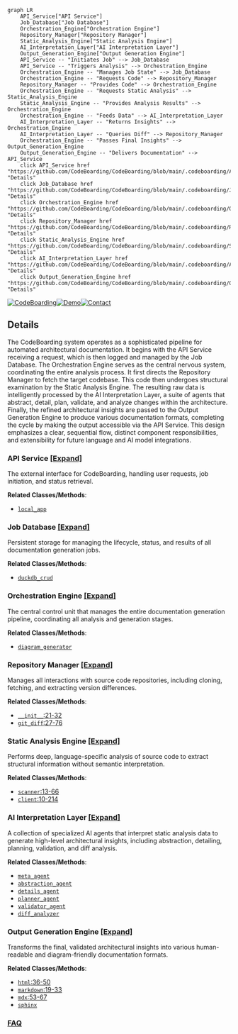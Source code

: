 ```mermaid
graph LR
    API_Service["API Service"]
    Job_Database["Job Database"]
    Orchestration_Engine["Orchestration Engine"]
    Repository_Manager["Repository Manager"]
    Static_Analysis_Engine["Static Analysis Engine"]
    AI_Interpretation_Layer["AI Interpretation Layer"]
    Output_Generation_Engine["Output Generation Engine"]
    API_Service -- "Initiates Job" --> Job_Database
    API_Service -- "Triggers Analysis" --> Orchestration_Engine
    Orchestration_Engine -- "Manages Job State" --> Job_Database
    Orchestration_Engine -- "Requests Code" --> Repository_Manager
    Repository_Manager -- "Provides Code" --> Orchestration_Engine
    Orchestration_Engine -- "Requests Static Analysis" --> Static_Analysis_Engine
    Static_Analysis_Engine -- "Provides Analysis Results" --> Orchestration_Engine
    Orchestration_Engine -- "Feeds Data" --> AI_Interpretation_Layer
    AI_Interpretation_Layer -- "Returns Insights" --> Orchestration_Engine
    AI_Interpretation_Layer -- "Queries Diff" --> Repository_Manager
    Orchestration_Engine -- "Passes Final Insights" --> Output_Generation_Engine
    Output_Generation_Engine -- "Delivers Documentation" --> API_Service
    click API_Service href "https://github.com/CodeBoarding/CodeBoarding/blob/main/.codeboarding/API_Service.md" "Details"
    click Job_Database href "https://github.com/CodeBoarding/CodeBoarding/blob/main/.codeboarding/Job_Database.md" "Details"
    click Orchestration_Engine href "https://github.com/CodeBoarding/CodeBoarding/blob/main/.codeboarding/Orchestration_Engine.md" "Details"
    click Repository_Manager href "https://github.com/CodeBoarding/CodeBoarding/blob/main/.codeboarding/Repository_Manager.md" "Details"
    click Static_Analysis_Engine href "https://github.com/CodeBoarding/CodeBoarding/blob/main/.codeboarding/Static_Analysis_Engine.md" "Details"
    click AI_Interpretation_Layer href "https://github.com/CodeBoarding/CodeBoarding/blob/main/.codeboarding/AI_Interpretation_Layer.md" "Details"
    click Output_Generation_Engine href "https://github.com/CodeBoarding/CodeBoarding/blob/main/.codeboarding/Output_Generation_Engine.md" "Details"
```

[![CodeBoarding](https://img.shields.io/badge/Generated%20by-CodeBoarding-9cf?style=flat-square)](https://github.com/CodeBoarding/GeneratedOnBoardings)[![Demo](https://img.shields.io/badge/Try%20our-Demo-blue?style=flat-square)](https://www.codeboarding.org/demo)[![Contact](https://img.shields.io/badge/Contact%20us%20-%20contact@codeboarding.org-lightgrey?style=flat-square)](mailto:contact@codeboarding.org)

## Details

The CodeBoarding system operates as a sophisticated pipeline for automated architectural documentation. It begins with the API Service receiving a request, which is then logged and managed by the Job Database. The Orchestration Engine serves as the central nervous system, coordinating the entire analysis process. It first directs the Repository Manager to fetch the target codebase. This code then undergoes structural examination by the Static Analysis Engine. The resulting raw data is intelligently processed by the AI Interpretation Layer, a suite of agents that abstract, detail, plan, validate, and analyze changes within the architecture. Finally, the refined architectural insights are passed to the Output Generation Engine to produce various documentation formats, completing the cycle by making the output accessible via the API Service. This design emphasizes a clear, sequential flow, distinct component responsibilities, and extensibility for future language and AI model integrations.

### API Service [[Expand]](./API_Service.md)
The external interface for CodeBoarding, handling user requests, job initiation, and status retrieval.


**Related Classes/Methods**:

- <a href="https://github.com/CodeBoarding/CodeBoarding/blob/main/local_app.py" target="_blank" rel="noopener noreferrer">`local_app`</a>


### Job Database [[Expand]](./Job_Database.md)
Persistent storage for managing the lifecycle, status, and results of all documentation generation jobs.


**Related Classes/Methods**:

- <a href="https://github.com/CodeBoarding/CodeBoarding/blob/main/duckdb_crud.py" target="_blank" rel="noopener noreferrer">`duckdb_crud`</a>


### Orchestration Engine [[Expand]](./Orchestration_Engine.md)
The central control unit that manages the entire documentation generation pipeline, coordinating all analysis and generation stages.


**Related Classes/Methods**:

- <a href="https://github.com/CodeBoarding/CodeBoarding/blob/main/diagram_analysis/diagram_generator.py" target="_blank" rel="noopener noreferrer">`diagram_generator`</a>


### Repository Manager [[Expand]](./Repository_Manager.md)
Manages all interactions with source code repositories, including cloning, fetching, and extracting version differences.


**Related Classes/Methods**:

- <a href="https://github.com/CodeBoarding/CodeBoarding/blob/main/agents/diff_analyzer.py#L21-L32" target="_blank" rel="noopener noreferrer">`__init__`:21-32</a>
- <a href="https://github.com/CodeBoarding/CodeBoarding/blob/main/repo_utils/git_diff.py#L27-L76" target="_blank" rel="noopener noreferrer">`git_diff`:27-76</a>


### Static Analysis Engine [[Expand]](./Static_Analysis_Engine.md)
Performs deep, language-specific analysis of source code to extract structural information without semantic interpretation.


**Related Classes/Methods**:

- <a href="https://github.com/CodeBoarding/CodeBoarding/blob/main/static_analyzer/scanner.py#L13-L66" target="_blank" rel="noopener noreferrer">`scanner`:13-66</a>
- <a href="https://github.com/CodeBoarding/CodeBoarding/blob/main/static_analyzer/lsp_client/typescript_client.py#L10-L214" target="_blank" rel="noopener noreferrer">`client`:10-214</a>


### AI Interpretation Layer [[Expand]](./AI_Interpretation_Layer.md)
A collection of specialized AI agents that interpret static analysis data to generate high-level architectural insights, including abstraction, detailing, planning, validation, and diff analysis.


**Related Classes/Methods**:

- <a href="https://github.com/CodeBoarding/CodeBoarding/blob/main/diagram_analysis/diagram_generator.py" target="_blank" rel="noopener noreferrer">`meta_agent`</a>
- <a href="https://github.com/CodeBoarding/CodeBoarding/blob/main/diagram_analysis/diagram_generator.py" target="_blank" rel="noopener noreferrer">`abstraction_agent`</a>
- <a href="https://github.com/CodeBoarding/CodeBoarding/blob/main/diagram_analysis/diagram_generator.py" target="_blank" rel="noopener noreferrer">`details_agent`</a>
- <a href="https://github.com/CodeBoarding/CodeBoarding/blob/main/diagram_analysis/diagram_generator.py" target="_blank" rel="noopener noreferrer">`planner_agent`</a>
- <a href="https://github.com/CodeBoarding/CodeBoarding/blob/main/diagram_analysis/diagram_generator.py" target="_blank" rel="noopener noreferrer">`validator_agent`</a>
- <a href="https://github.com/CodeBoarding/CodeBoarding/blob/main/agents/diff_analyzer.py" target="_blank" rel="noopener noreferrer">`diff_analyzer`</a>


### Output Generation Engine [[Expand]](./Output_Generation_Engine.md)
Transforms the final, validated architectural insights into various human-readable and diagram-friendly documentation formats.


**Related Classes/Methods**:

- <a href="https://github.com/CodeBoarding/CodeBoarding/blob/main/github_action.py#L36-L50" target="_blank" rel="noopener noreferrer">`html`:36-50</a>
- <a href="https://github.com/CodeBoarding/CodeBoarding/blob/main/github_action.py#L19-L33" target="_blank" rel="noopener noreferrer">`markdown`:19-33</a>
- <a href="https://github.com/CodeBoarding/CodeBoarding/blob/main/github_action.py#L53-L67" target="_blank" rel="noopener noreferrer">`mdx`:53-67</a>
- <a href="https://github.com/CodeBoarding/CodeBoarding/blob/main/output_generators/sphinx.py" target="_blank" rel="noopener noreferrer">`sphinx`</a>




### [FAQ](https://github.com/CodeBoarding/GeneratedOnBoardings/tree/main?tab=readme-ov-file#faq)
